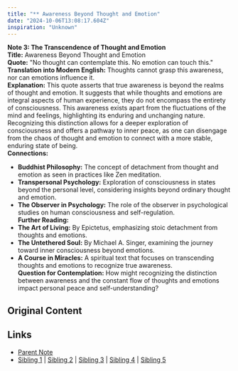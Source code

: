 ```yaml
---
title: "** Awareness Beyond Thought and Emotion"
date: "2024-10-06T13:08:17.604Z"
inspiration: "Unknown"
---
```



**Note 3: The Transcendence of Thought and Emotion**  
**Title:** Awareness Beyond Thought and Emotion  
**Quote:** "No thought can contemplate this. No emotion can touch this."  
**Translation into Modern English:** Thoughts cannot grasp this awareness, nor can emotions influence it.  
**Explanation:** This quote asserts that true awareness is beyond the realms of thought and emotion. It suggests that while thoughts and emotions are integral aspects of human experience, they do not encompass the entirety of consciousness. This awareness exists apart from the fluctuations of the mind and feelings, highlighting its enduring and unchanging nature. Recognizing this distinction allows for a deeper exploration of consciousness and offers a pathway to inner peace, as one can disengage from the chaos of thought and emotion to connect with a more stable, enduring state of being.  
**Connections:**  
- **Buddhist Philosophy:** The concept of detachment from thought and emotion as seen in practices like Zen meditation.  
- **Transpersonal Psychology:** Exploration of consciousness in states beyond the personal level, considering insights beyond ordinary thought and emotion.  
- **The Observer in Psychology:** The role of the observer in psychological studies on human consciousness and self-regulation.  
**Further Reading:**  
- **The Art of Living:** By Epictetus, emphasizing stoic detachment from thoughts and emotions.  
- **The Untethered Soul:** By Michael A. Singer, examining the journey toward inner consciousness beyond emotions.  
- **A Course in Miracles:** A spiritual text that focuses on transcending thoughts and emotions to recognize true awareness.  
**Question for Contemplation:** How might recognizing the distinction between awareness and the constant flow of thoughts and emotions impact personal peace and self-understanding?



## Original Content



## Links

- [Parent Note](/parent-note.md)
- [Sibling 1](/zettel1.md) | [Sibling 2](/zettel2.md) | [Sibling 3](/zettel3.md) | [Sibling 4](/zettel4.md) | [Sibling 5](/zettel5.md)
